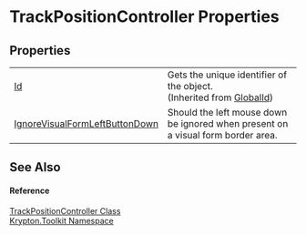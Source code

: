 # TrackPositionController Properties




## Properties
<table>
<tr>
<td><a href="71a6846f-bfb6-fb58-b361-6b43ae0583a8.md">Id</a></td>
<td>Gets the unique identifier of the object.<br />(Inherited from <a href="9ef2ca3a-e03e-8927-105a-2f9a6fbdf849.md">GlobalId</a>)</td></tr>
<tr>
<td><a href="560e3e9b-e751-b5de-9eeb-e45dc55848ca.md">IgnoreVisualFormLeftButtonDown</a></td>
<td>Should the left mouse down be ignored when present on a visual form border area.</td></tr>
</table>

## See Also


#### Reference
<a href="934f8732-d25d-32a4-c44c-34ff103bdb87.md">TrackPositionController Class</a>  
<a href="79d2eac2-21f4-54ff-7552-b20c33c30600.md">Krypton.Toolkit Namespace</a>  
